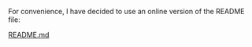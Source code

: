 For convenience, I have decided to use an online version of the README file:

[README.md](https://wooded-painter-14c.notion.site/Capstone-project-online-README-file-Rub-n-Chuli-Mena-ce09ce2b623648019219aeca07e212cc)

